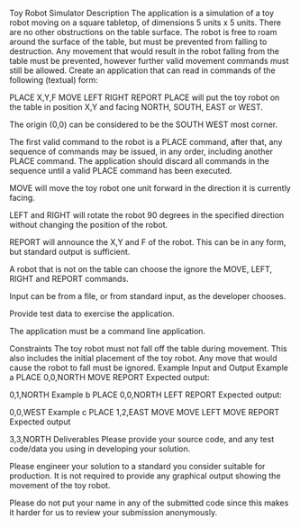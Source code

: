 Toy Robot Simulator
Description
The application is a simulation of a toy robot moving on a square tabletop, of dimensions 5 units x 5 units.
There are no other obstructions on the table surface.
The robot is free to roam around the surface of the table, but must be prevented from falling to destruction. Any movement that would result in the robot falling from the table must be prevented, however further valid movement commands must still be allowed.
Create an application that can read in commands of the following (textual) form:

PLACE X,Y,F
MOVE
LEFT
RIGHT
REPORT
PLACE will put the toy robot on the table in position X,Y and facing NORTH, SOUTH, EAST or WEST.

The origin (0,0) can be considered to be the SOUTH WEST most corner.

The first valid command to the robot is a PLACE command, after that, any sequence of commands may be issued, in any order, including another PLACE command. The application should discard all commands in the sequence until a valid PLACE command has been executed.

MOVE will move the toy robot one unit forward in the direction it is currently facing.

LEFT and RIGHT will rotate the robot 90 degrees in the specified direction without changing the position of the robot.

REPORT will announce the X,Y and F of the robot. This can be in any form, but standard output is sufficient.

A robot that is not on the table can choose the ignore the MOVE, LEFT, RIGHT and REPORT commands.

Input can be from a file, or from standard input, as the developer chooses.

Provide test data to exercise the application.

The application must be a command line application.

Constraints
The toy robot must not fall off the table during movement. This also includes the initial placement of the toy robot.
Any move that would cause the robot to fall must be ignored.
Example Input and Output
Example a
PLACE 0,0,NORTH
MOVE
REPORT
Expected output:

0,1,NORTH
Example b
PLACE 0,0,NORTH
LEFT
REPORT
Expected output:

0,0,WEST
Example c
PLACE 1,2,EAST
MOVE
MOVE
LEFT
MOVE
REPORT
Expected output

3,3,NORTH
Deliverables
Please provide your source code, and any test code/data you using in developing your solution.

Please engineer your solution to a standard you consider suitable for production. It is not required to provide any graphical output showing the movement of the toy robot.

Please do not put your name in any of the submitted code since this makes it harder for us to review your submission anonymously.